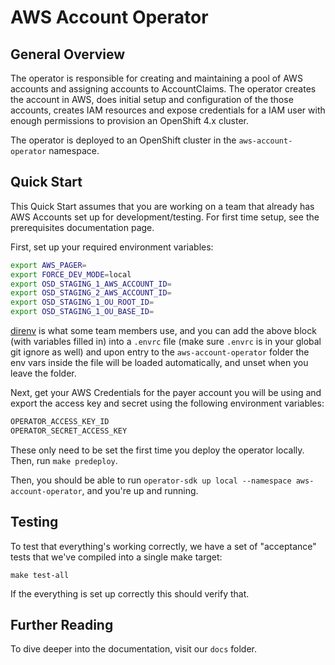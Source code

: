 # AWS Account Operator

## General Overview

The operator is responsible for creating and maintaining a pool of AWS accounts and assigning accounts to AccountClaims. The operator creates the account in AWS, does initial setup and configuration of the those accounts, creates IAM resources and expose credentials for a IAM user with enough permissions to provision an OpenShift 4.x cluster.

The operator is deployed to an OpenShift cluster in the `aws-account-operator` namespace.

## Quick Start

This Quick Start assumes that you are working on a team that already has AWS Accounts set up for development/testing.  For first time setup, see the prerequisites documentation page.

First, set up your required environment variables:

```bash
export AWS_PAGER=
export FORCE_DEV_MODE=local
export OSD_STAGING_1_AWS_ACCOUNT_ID=
export OSD_STAGING_2_AWS_ACCOUNT_ID=
export OSD_STAGING_1_OU_ROOT_ID=
export OSD_STAGING_1_OU_BASE_ID=
```

[direnv](https://direnv.net) is what some team members use, and you can add the above block (with variables filled in) into a `.envrc` file (make sure `.envrc` is in your global git ignore as well) and upon entry to the `aws-account-operator` folder the env vars inside the file will be loaded automatically, and unset when you leave the folder.

Next, get your AWS Credentials for the payer account you will be using and export the access key and secret using the following environment variables:

```txt
OPERATOR_ACCESS_KEY_ID
OPERATOR_SECRET_ACCESS_KEY
```

These only need to be set the first time you deploy the operator locally.  Then, run `make predeploy`.

Then, you should be able to run `operator-sdk up local --namespace aws-account-operator`, and you're up and running.

## Testing

To test that everything's working correctly, we have a set of "acceptance" tests that we've compiled into a single make target:

```shell
make test-all
```

If the everything is set up correctly this should verify that.

## Further Reading

To dive deeper into the documentation, visit our `docs` folder.
